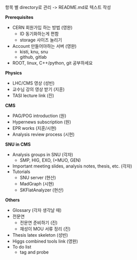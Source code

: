 항목 별 directory로 관리 -> README.md로 텍스트 작성    
    
**Prerequisites**
- CERN 회원가입 하는 방법 (영완)    
    - ID 동기화하는게 편함    
    - storage 사이즈 늘리기    
- Account 만들어야하는 서버  (영완)    
    - kisti, knu, snu    
    - github, gitlab    
- ROOT, linux, C++/python, git 공부하세요    
    
**Physics**
- LHC/CMS 영상 (성빈)    
- 교수님 강의 영상 받기 (지훈)    
- TASI lecture link (진)    
    
**CMS**
- PAG/POG introduction (원)    
- Hypernews subscription (원)    
- EPR works (지훈/시현)    
- Analysis review process (시현)    
    
**SNU in CMS**
- Analysis groups in SNU (각자)    
    - SMP, HIG, EXO, (+MUO, GEN)    
- Important meeting slides, analysis notes, thesis, etc. (각자)    
- Tutorials    
    - SNU server (현산)    
    - MadGraph (시현)    
    - SKFlatAnalyzer (현산)    
    
**Others**
- Glossary (각자 생각날 때)    
- 전문연    
    - 전문연 준비하기 (진)    
    - 재성이 MOU 서류 정리  (진)    
- Thesis latex skeleton (성빈)    
- Higgs combined tools link (영완)    
- To do list    
    - tag and probe    
